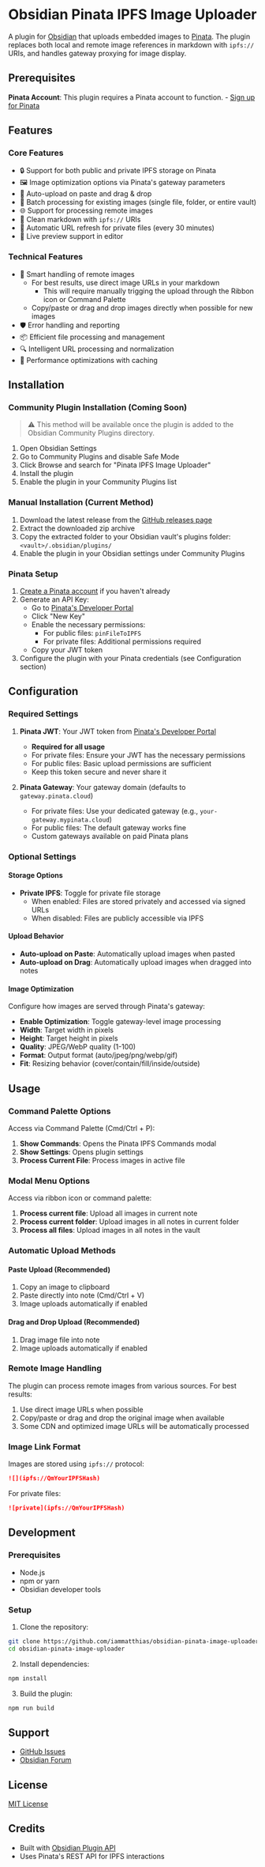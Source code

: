 # Obsidian Pinata IPFS Image Uploader

A plugin for [Obsidian](https://obsidian.md) that uploads embedded images to [Pinata](https://pinata.cloud). The plugin replaces both local and remote image references in markdown with `ipfs://` URIs, and handles gateway proxying for image display.

## Prerequisites

**Pinata Account**: This plugin requires a Pinata account to function. - [Sign up for Pinata](https://app.pinata.cloud/register)

## Features

### Core Features

-   🔒 Support for both public and private IPFS storage on Pinata
-   🖼️ Image optimization options via Pinata's gateway parameters
-   📎 Auto-upload on paste and drag & drop
-   🔄 Batch processing for existing images (single file, folder, or entire vault)
-   🌐 Support for processing remote images
-   📝 Clean markdown with `ipfs://` URIs
-   🔄 Automatic URL refresh for private files (every 30 minutes)
-   🎨 Live preview support in editor

### Technical Features

-   🎯 Smart handling of remote images
    -   For best results, use direct image URLs in your markdown
        -   This will require manually trigging the upload through the Ribbon icon or Command Palette
    -   Copy/paste or drag and drop images directly when possible for new images
-   🛡️ Error handling and reporting
-   📦 Efficient file processing and management
-   🔍 Intelligent URL processing and normalization
-   💾 Performance optimizations with caching

## Installation

### Community Plugin Installation (Coming Soon)

> ⚠️ This method will be available once the plugin is added to the Obsidian Community Plugins directory.

1. Open Obsidian Settings
2. Go to Community Plugins and disable Safe Mode
3. Click Browse and search for "Pinata IPFS Image Uploader"
4. Install the plugin
5. Enable the plugin in your Community Plugins list

### Manual Installation (Current Method)

1. Download the latest release from the [GitHub releases page](https://github.com/iammatthias/obsidian-pinata-image-uploader/releases)
2. Extract the downloaded zip archive
3. Copy the extracted folder to your Obsidian vault's plugins folder: `<vault>/.obsidian/plugins/`
4. Enable the plugin in your Obsidian settings under Community Plugins

### Pinata Setup

1. [Create a Pinata account](https://app.pinata.cloud/register) if you haven't already
2. Generate an API Key:
    - Go to [Pinata's Developer Portal](https://app.pinata.cloud/developers/api-keys)
    - Click "New Key"
    - Enable the necessary permissions:
        - For public files: `pinFileToIPFS`
        - For private files: Additional permissions required
    - Copy your JWT token
3. Configure the plugin with your Pinata credentials (see Configuration section)

## Configuration

### Required Settings

1. **Pinata JWT**: Your JWT token from [Pinata's Developer Portal](https://app.pinata.cloud/developers/api-keys)

    - **Required for all usage**
    - For private files: Ensure your JWT has the necessary permissions
    - For public files: Basic upload permissions are sufficient
    - Keep this token secure and never share it

2. **Pinata Gateway**: Your gateway domain (defaults to `gateway.pinata.cloud`)
    - For private files: Use your dedicated gateway (e.g., `your-gateway.mypinata.cloud`)
    - For public files: The default gateway works fine
    - Custom gateways available on paid Pinata plans

### Optional Settings

#### Storage Options

-   **Private IPFS**: Toggle for private file storage
    -   When enabled: Files are stored privately and accessed via signed URLs
    -   When disabled: Files are publicly accessible via IPFS

#### Upload Behavior

-   **Auto-upload on Paste**: Automatically upload images when pasted
-   **Auto-upload on Drag**: Automatically upload images when dragged into notes

#### Image Optimization

Configure how images are served through Pinata's gateway:

-   **Enable Optimization**: Toggle gateway-level image processing
-   **Width**: Target width in pixels
-   **Height**: Target height in pixels
-   **Quality**: JPEG/WebP quality (1-100)
-   **Format**: Output format (auto/jpeg/png/webp/gif)
-   **Fit**: Resizing behavior (cover/contain/fill/inside/outside)

## Usage

### Command Palette Options

Access via Command Palette (Cmd/Ctrl + P):

1. **Show Commands**: Opens the Pinata IPFS Commands modal
2. **Show Settings**: Opens plugin settings
3. **Process Current File**: Process images in active file

### Modal Menu Options

Access via ribbon icon or command palette:

1. **Process current file**: Upload all images in current note
2. **Process current folder**: Upload images in all notes in current folder
3. **Process all files**: Upload images in all notes in the vault

### Automatic Upload Methods

#### Paste Upload (Recommended)

1. Copy an image to clipboard
2. Paste directly into note (Cmd/Ctrl + V)
3. Image uploads automatically if enabled

#### Drag and Drop Upload (Recommended)

1. Drag image file into note
2. Image uploads automatically if enabled

### Remote Image Handling

The plugin can process remote images from various sources. For best results:

1. Use direct image URLs when possible
2. Copy/paste or drag and drop the original image when available
3. Some CDN and optimized image URLs will be automatically processed

### Image Link Format

Images are stored using `ipfs://` protocol:

```markdown
![](ipfs://QmYourIPFSHash)
```

For private files:

```markdown
![private](ipfs://QmYourIPFSHash)
```

## Development

### Prerequisites

-   Node.js
-   npm or yarn
-   Obsidian developer tools

### Setup

1. Clone the repository:

```bash
git clone https://github.com/iammatthias/obsidian-pinata-image-uploader.git
cd obsidian-pinata-image-uploader
```

2. Install dependencies:

```bash
npm install
```

3. Build the plugin:

```bash
npm run build
```

## Support

-   [GitHub Issues](https://github.com/iammatthias/obsidian-pinata-image-uploader/issues)
-   [Obsidian Forum](https://forum.obsidian.md)

## License

[MIT License](LICENSE)

## Credits

-   Built with [Obsidian Plugin API](https://github.com/obsidianmd/obsidian-api)
-   Uses Pinata's REST API for IPFS interactions
